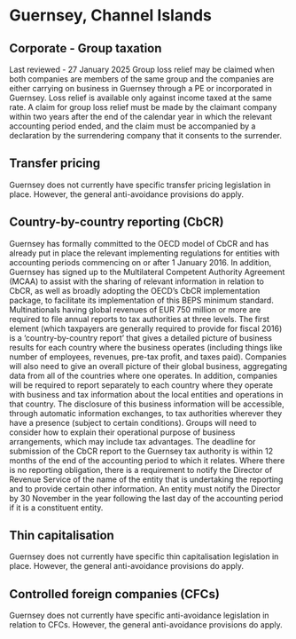 # Guernsey, Channel Islands
## Corporate - Group taxation
Last reviewed - 27 January 2025
Group loss relief may be claimed when both companies are members of the same group and the companies are either carrying on business in Guernsey through a PE or incorporated in Guernsey. Loss relief is available only against income taxed at the same rate.
A claim for group loss relief must be made by the claimant company within two years after the end of the calendar year in which the relevant accounting period ended, and the claim must be accompanied by a declaration by the surrendering company that it consents to the surrender.
## Transfer pricing
Guernsey does not currently have specific transfer pricing legislation in place. However, the general anti-avoidance provisions do apply.
## Country-by-country reporting (CbCR)
Guernsey has formally committed to the OECD model of CbCR and has already put in place the relevant implementing regulations for entities with accounting periods commencing on or after 1 January 2016. In addition, Guernsey has signed up to the Multilateral Competent Authority Agreement (MCAA) to assist with the sharing of relevant information in relation to CbCR, as well as broadly adopting the OECD’s CbCR implementation package, to facilitate its implementation of this BEPS minimum standard.
Multinationals having global revenues of EUR 750 million or more are required to file annual reports to tax authorities at three levels. The first element (which taxpayers are generally required to provide for fiscal 2016) is a ‘country-by-country report’ that gives a detailed picture of business results for each country where the business operates (including things like number of employees, revenues, pre-tax profit, and taxes paid). Companies will also need to give an overall picture of their global business, aggregating data from all of the countries where one operates. In addition, companies will be required to report separately to each country where they operate with business and tax information about the local entities and operations in that country.
The disclosure of this business information will be accessible, through automatic information exchanges, to tax authorities wherever they have a presence (subject to certain conditions). Groups will need to consider how to explain their operational purpose of business arrangements, which may include tax advantages.
The deadline for submission of the CbCR report to the Guernsey tax authority is within 12 months of the end of the accounting period to which it relates.
Where there is no reporting obligation, there is a requirement to notify the Director of Revenue Service of the name of the entity that is undertaking the reporting and to provide certain other information. An entity must notify the Director by 30 November in the year following the last day of the accounting period if it is a constituent entity.
## Thin capitalisation
Guernsey does not currently have specific thin capitalisation legislation in place. However, the general anti-avoidance provisions do apply.
## Controlled foreign companies (CFCs)
Guernsey does not currently have specific anti-avoidance legislation in relation to CFCs. However, the general anti-avoidance provisions do apply.
